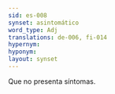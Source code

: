 ```yaml
---
sid: es-008
synset: asintomático
word_type: Adj
translations: de-006, fi-014
hypernym: 
hyponym: 
layout: synset
---
```

Que no presenta síntomas.